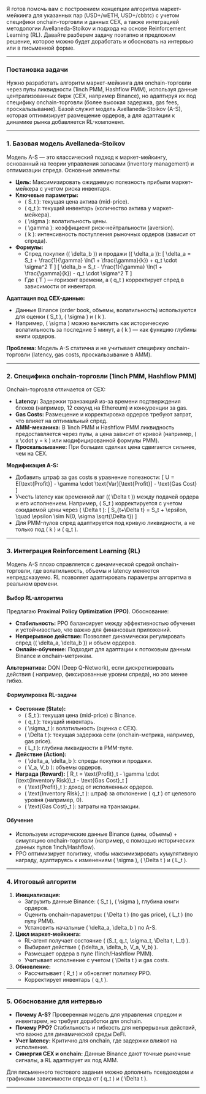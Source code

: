 Я готов помочь вам с построением концепции алгоритма маркет-мейкинга для указанных пар (USD+/wETH, USD+/cbbtc) с учетом специфики onchain-торговли и данных CEX, а также интеграцией методологии Avellaneda-Stoikov и подхода на основе Reinforcement Learning (RL). Давайте разберем задачу поэтапно и предложим решение, которое можно будет доработать и обосновать на интервью или в письменной форме.

---

### Постановка задачи
Нужно разработать алгоритм маркет-мейкинга для onchain-торговли через пулы ликвидности (1inch PMM, Hashflow PMM), используя данные централизованных бирж (CEX, например Binance), но адаптируя их под специфику onchain-торговли (более высокая задержка, gas fees, проскальзывание). Базой служит модель Avellaneda-Stoikov (A-S), которая оптимизирует размещение ордеров, а для адаптации к динамике рынка добавляется RL-компонент.

---

### 1. Базовая модель Avellaneda-Stoikov
Модель A-S — это классический подход к маркет-мейкингу, основанный на теории управления запасами (inventory management) и оптимизации спреда. Основные элементы:
- **Цель:** Максимизировать ожидаемую полезность прибыли маркет-мейкера с учетом риска инвентаря.
- **Ключевые параметры:**
  - \( S_t \): текущая цена актива (mid-price).
  - \( q_t \): текущий инвентарь (количество актива у маркет-мейкера).
  - \( \sigma \): волатильность цены.
  - \( \gamma \): коэффициент риск-нейтральности (aversion).
  - \( k \): интенсивность поступления рыночных ордеров (зависит от спреда).
- **Формулы:**
  - Спред покупки (\( \delta_b \)) и продажи (\( \delta_a \)):
    \[
    \delta_a = S_t + \frac{1}{\gamma} \ln(1 + \frac{\gamma}{k}) + q_t \cdot \sigma^2 T
    \]
    \[
    \delta_b = S_t - \frac{1}{\gamma} \ln(1 + \frac{\gamma}{k}) - q_t \cdot \sigma^2 T
    \]
  - Где \( T \) — горизонт времени, а \( q_t \) корректирует спред в зависимости от инвентаря.

**Адаптация под CEX-данные:**
- Данные Binance (order book, объемы, волатильность) используются для оценки \( S_t \), \( \sigma \) и \( k \).
- Например, \( \sigma \) можно вычислить как историческую волатильность за последние 5 минут, а \( k \) — как функцию глубины книги ордеров.

**Проблема:** Модель A-S статична и не учитывает специфику onchain-торговли (latency, gas costs, проскальзывание в AMM).

---

### 2. Специфика onchain-торговли (1inch PMM, Hashflow PMM)
Onchain-торговля отличается от CEX:
- **Latency:** Задержки транзакций из-за времени подтверждения блоков (например, 12 секунд на Ethereum) и конкуренции за gas.
- **Gas Costs:** Размещение и корректировка ордеров требуют затрат, что влияет на оптимальный спред.
- **AMM-механика:** В 1inch PMM и Hashflow PMM ликвидность предоставляется через пулы, а цена зависит от кривой (например, \( x \cdot y = k \) или модифицированной формулы PMM).
- **Проскальзывание:** При больших сделках цена сдвигается сильнее, чем на CEX.

**Модификация A-S:**
- Добавить штраф за gas costs в уравнение полезности:
  \[
  U = E[\text{Profit}] - \gamma \cdot \text{Var}[\text{Profit}] - \text{Gas Cost}
  \]
- Учесть latency как временной лаг (\( \Delta t \)) между подачей ордера и его исполнением. Например, \( S_t \) корректируется с учетом ожидаемой цены через \( \Delta t \):
  \[
  S_{t+\Delta t} = S_t + \epsilon, \quad \epsilon \sim N(0, \sigma \sqrt{\Delta t})
  \]
- Для PMM-пулов спред адаптируется под кривую ликвидности, а не только под \( k \) и \( q_t \).

---

### 3. Интеграция Reinforcement Learning (RL)
Модель A-S плохо справляется с динамической средой onchain-торговли, где волатильность, объемы и latency меняются непредсказуемо. RL позволяет адаптировать параметры алгоритма в реальном времени.

#### Выбор RL-алгоритма
Предлагаю **Proximal Policy Optimization (PPO)**. Обоснование:
- **Стабильность:** PPO балансирует между эффективностью обучения и устойчивостью, что важно для финансовых приложений.
- **Непрерывное действие:** Позволяет динамически регулировать спред (\( \delta_a, \delta_b \)) и объем ордеров.
- **Онлайн-обучение:** Подходит для адаптации к потоковым данным Binance и onchain-метрикам.

**Альтернатива:** DQN (Deep Q-Network), если дискретизировать действия ( например, фиксированные уровни спреда), но это менее гибко.

#### Формулировка RL-задачи
- **Состояние (State):**
  - \( S_t \): текущая цена (mid-price) с Binance.
  - \( q_t \): текущий инвентарь.
  - \( \sigma_t \): волатильность (оценка с CEX).
  - \( \Delta t \): текущая задержка сети (onchain-метрика, например, gas price).
  - \( L_t \): глубина ликвидности в PMM-пуле.
- **Действие (Action):**
  - \( \delta_a, \delta_b \): спреды покупки и продажи.
  - \( V_a, V_b \): объемы ордеров.
- **Награда (Reward):**
  \[
  R_t = \text{Profit}_t - \gamma \cdot (\text{Inventory Risk})_t - \text{Gas Cost}_t
  \]
  - \( \text{Profit}_t \): доход от исполненных ордеров.
  - \( \text{Inventory Risk}_t \): штраф за отклонение \( q_t \) от целевого уровня (например, 0).
  - \( \text{Gas Cost}_t \): затраты на транзакции.

#### Обучение
- Используем исторические данные Binance (цены, объемы) + симуляцию onchain-торговли (например, с помощью исторических данных пулов 1inch/Hashflow).
- PPO оптимизирует политику, чтобы максимизировать кумулятивную награду, адаптируясь к изменениям \( \sigma \), \( \Delta t \) и \( L_t \).

---

### 4. Итоговый алгоритм
1. **Инициализация:**
   - Загрузить данные Binance: \( S_t \), \( \sigma \), глубина книги ордеров.
   - Оценить onchain-параметры: \( \Delta t \) (по gas price), \( L_t \) (по пулу PMM).
   - Установить начальные \( \delta_a, \delta_b \) по A-S.
2. **Цикл маркет-мейкинга:**
   - RL-агент получает состояние \( (S_t, q_t, \sigma_t, \Delta t, L_t) \).
   - Выбирает действие \( (\delta_a, \delta_b, V_a, V_b) \).
   - Размещает ордера в пуле (1inch/Hashflow PMM).
   - Учитывает исполнение с учетом \( \Delta t \) и gas costs.
3. **Обновление:**
   - Рассчитывает \( R_t \) и обновляет политику PPO.
   - Корректирует инвентарь \( q_t \).

---

### 5. Обоснование для интервью
- **Почему A-S?** Проверенная модель для управления спредом и инвентарем, но требует доработки для onchain.
- **Почему PPO?** Стабильность и гибкость для непрерывных действий, что важно для динамической среды DeFi.
- **Учет latency:** Критично для onchain, где задержки влияют на исполнение.
- **Синергия CEX и onchain:** Данные Binance дают точные рыночные сигналы, а RL адаптирует их под AMM.

Для письменного тестового задания можно дополнить псевдокодом и графиками зависимости спреда от \( q_t \) и \( \Delta t \).

---

